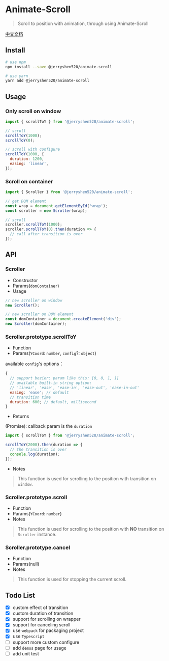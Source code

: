 # Animate-Scroll

> Scroll to position with animation, through using Animate-Scroll

[中文文档](https://github.com/SuperJerryshen/animate-scroll/blob/master/README_zh-CN.md)

## Install

```bash
# use npm
npm install --save @jerryshen520/animate-scroll

# use yarn
yarn add @jerryshen520/animate-scroll
```

## Usage

### Only scroll on window

```javascript
import { scrollToY } from '@jerryshen520/animate-scroll';

// scroll
scrollToY(1000);
scrollToY(0);

// scroll with configure
scrollToY(1000, {
  duration: 1200,
  easing: 'linear',
});
```

### Scroll on container

```javascript
import { Scroller } from '@jerryshen520/animate-scroll';

// get DOM element
const wrap = document.getElementById('wrap');
const scroller = new Scroller(wrap);

// scroll
scroller.scrollToY(1000);
scroller.scrollToY(0).then(duration => {
  // call after transition is over
});
```

## API

### Scroller

- Constructor
- Params(`domContainer`)
- Usage

```javascript
// new scroller on window
new Scroller();

// new scroller on DOM element
const domContainer = document.createElement('div');
new Scroller(domContainer);
```

### Scroller.prototype.scrollToY

- Function
- Params(`YCoord`: `number`, `config`?: `object`)

available `config`'s options：

```javascript
{
  // support bezier: param like this: [0, 0, 1, 1]
  // available built-in string option:
  // 'linear', 'ease', 'ease-in', 'ease-out', 'ease-in-out'
  easing: 'ease'; // default
  // transition time
  duration: 600; // default, millisecond
}
```

- Returns

(Promise): callback param is the `duration`

```javascript
import { scrollToY } from '@jerryshen520/animate-scroll';

scrollToY(2000).then(duration => {
  // the transition is over
  console.log(duration);
});
```

- Notes

> This function is used for scrolling to the position with transition on `window`.

### Scroller.prototype.scroll

- Function
- Params(`YCoord`: `number`)
- Notes

> This function is used for scrolling to the position with **NO** transition on `Scroller` instance.

### Scroller.prototype.cancel

- Function
- Params(null)
- Notes

> This function is used for stopping the current scroll.

## Todo List

- [x] custom effect of transition
- [x] custom duration of transition
- [x] support for scrolling on wrapper
- [x] support for canceling scroll
- [x] use `webpack` for packaging project
- [x] use `Typescript`
- [ ] support more custom configure
- [ ] add `demos` page for usage
- [ ] add unit test
